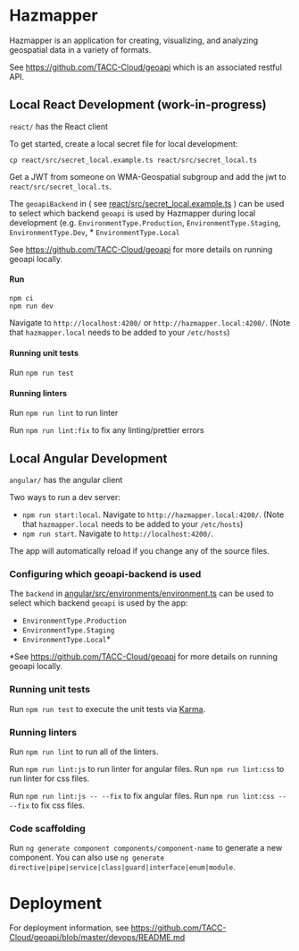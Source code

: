 # Hazmapper

Hazmapper is an application for creating, visualizing, and analyzing geospatial data in a variety of formats.

See https://github.com/TACC-Cloud/geoapi which is an associated restful API.

## Local React Development (work-in-progress)

`react/` has the React client

To get started, create a local secret file for local development:
```
cp react/src/secret_local.example.ts react/src/secret_local.ts
```

Get a JWT from someone on WMA-Geospatial subgroup and add the jwt to `react/src/secret_local.ts`.

The `geoapiBackend` in ( see [react/src/secret_local.example.ts](react/src/secret_local.example.ts) ) can be used to select which backend `geoapi` is used by Hazmapper during local development (e.g. `EnvironmentType.Production`, `EnvironmentType.Staging`, `EnvironmentType.Dev`, * `EnvironmentType.Local`

See https://github.com/TACC-Cloud/geoapi for more details on running geoapi locally.

#### Run

```
npm ci
npm run dev
```

Navigate to `http://localhost:4200/` or `http://hazmapper.local:4200/`.  (Note that `hazmapper.local` needs to be added to your `/etc/hosts`)

#### Running unit tests

Run `npm run test`

#### Running linters

Run `npm run lint` to run linter

Run `npm run lint:fix` to fix any linting/prettier errors

## Local Angular Development

`angular/` has the angular client

Two ways to run a dev server:
* `npm run start:local`. Navigate to `http://hazmapper.local:4200/`.  (Note that `hazmapper.local` needs to be added to your `/etc/hosts`)
* `npm run start`. Navigate to `http://localhost:4200/`.

The app will automatically reload if you change any of the source files.

### Configuring which geoapi-backend is used

The `backend` in [angular/src/environments/environment.ts](angular/src/environments/environment.ts) can be used to select which backend `geoapi` is used by the app:

* `EnvironmentType.Production`
* `EnvironmentType.Staging`
* `EnvironmentType.Local`\*

\*See https://github.com/TACC-Cloud/geoapi for more details on running geoapi locally.

### Running unit tests

Run `npm run test` to execute the unit tests via [Karma](https://karma-runner.github.io).

### Running linters

Run `npm run lint` to run all of the linters.

Run `npm run lint:js` to run linter for angular files.
Run `npm run lint:css` to run linter for css files.

Run `npm run lint:js -- --fix` to fix angular files.
Run `npm run lint:css -- --fix` to fix css files.

### Code scaffolding

Run `ng generate component components/component-name` to generate a new component. You can also use `ng generate directive|pipe|service|class|guard|interface|enum|module`.

# Deployment

For deployment information, see https://github.com/TACC-Cloud/geoapi/blob/master/devops/README.md
